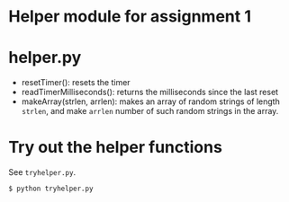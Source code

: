 Helper module for assignment 1
==============================

# helper.py

- resetTimer(): resets the timer
- readTimerMilliseconds(): returns the milliseconds since the last reset
- makeArray(strlen, arrlen):
  makes an array of random strings of length `strlen`, and make `arrlen` number
  of such random strings in the array.

# Try out the helper functions

See `tryhelper.py`.

    $ python tryhelper.py



